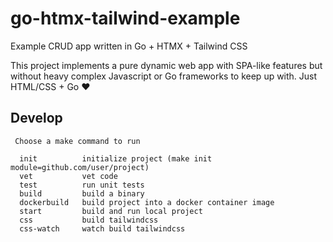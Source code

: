 # go-htmx-tailwind-example

Example CRUD app written in Go + HTMX + Tailwind CSS

This project implements a pure dynamic web app with SPA-like features but without heavy complex Javascript or Go frameworks to keep up with.  Just HTML/CSS + Go ❤️

## Develop

```
 Choose a make command to run

  init          initialize project (make init module=github.com/user/project)
  vet           vet code
  test          run unit tests
  build         build a binary
  dockerbuild   build project into a docker container image
  start         build and run local project
  css           build tailwindcss
  css-watch     watch build tailwindcss
```

